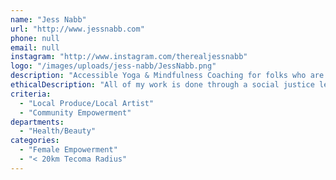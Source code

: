 ```yaml
---
name: "Jess Nabb"
url: "http://www.jessnabb.com"
phone: null
email: null
instagram: "http://www.instagram.com/therealjessnabb"
logo: "/images/uploads/jess-nabb/JessNabb.png"
description: "Accessible Yoga & Mindfulness Coaching for folks who are living with chronic illness, disability and mental health challenges.\r\n\r\nExplore yoga on your terms, both on and off “the mat”, so that you can show up more fully in your daily life and learn to love the skin you're in"
ethicalDescription: "All of my work is done through a social justice lens. I believe the world needs us now, more than ever, showing up in our strength, compassion and authenticity."
criteria:
  - "Local Produce/Local Artist"
  - "Community Empowerment"
departments:
  - "Health/Beauty"
categories:
  - "Female Empowerment"
  - "< 20km Tecoma Radius"
---
```

